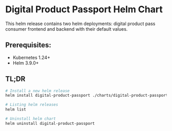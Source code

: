 # Digital Product Passport Helm Chart

This helm release contains two helm deployments: digital product pass consumer frontend and backend with their default values.

## Prerequisites:

- Kubernetes 1.24+
- Helm 3.9.0+

## TL;DR
```bash
# Install a new helm release
helm install digital-product-passport ./charts/digital-product-passport --values=values.yaml

# Listing helm releases
helm list

# Uninstall helm chart
helm uninstall digital-product-passport
```
